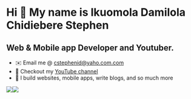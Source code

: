 Hi 👋 My name is Ikuomola Damilola Chidiebere Stephen 
=================================

Web & Mobile app Developer and Youtuber.
------------------------------------------------
*   ✉️  Email me @ [cstephenid@yaho.com.com](mailto:cstephenid@yahoo.com)
*   🚀  Checkout my [YouTube channel](https://www.youtube.com/@TraversetheDOM/)
*   🤝  I build websites, mobile apps, write blogs, and so much more

<a href="https://www.twitter.com/_TraverseDOM" target="_blank" rel="noreferrer"><img
                  src="https://img.shields.io/twitter/follow/_TraverseDOM?logo=twitter&style=for-the-badge&color=0891b2&labelColor=1c1917"
                /></a><a href="https://www.github.com/TraversetheDOM" target="_blank" rel="noreferrer"><img
                  src="https://img.shields.io/github/followers/TraversetheDOM?logo=github&style=for-the-badge&color=0891b2&labelColor=1c1917" /></a>
